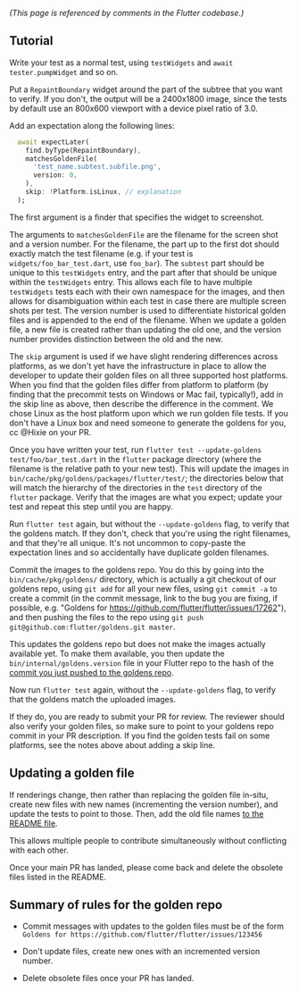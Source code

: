 _(This page is referenced by comments in the Flutter codebase.)_

## Tutorial

Write your test as a normal test, using `testWidgets` and `await tester.pumpWidget` and so on.

Put a `RepaintBoundary` widget around the part of the subtree that you want to verify. If you don't, the output will be a 2400x1800 image, since the tests by default use an 800x600 viewport with a device pixel ratio of 3.0.

Add an expectation along the following lines:

```dart
  await expectLater(
    find.byType(RepaintBoundary),
    matchesGoldenFile(
      'test_name.subtest.subfile.png',
      version: 0,
    ),
    skip: !Platform.isLinux, // explanation
  );
```

The first argument is a finder that specifies the widget to screenshot.

The arguments to `matchesGoldenFile` are the filename for the screen shot and a version number. For the filename, the part up to the first dot should exactly match the test filename (e.g. if your test is `widgets/foo_bar_test.dart`, use `foo_bar`). The `subtest` part should be unique to this `testWidgets` entry, and the part after that should be unique within the `testWidgets` entry. This allows each file to have multiple `testWidgets` tests each with their own namespace for the images, and then allows for disambiguation within each test in case there are multiple screen shots per test. The version number is used to differentiate historical golden files and is appended to the end of the filename. When we update a golden file, a new file is created rather than updating the old one, and the version number provides distinction between the old and the new.

The `skip` argument is used if we have slight rendering differences across platforms, as we don't yet have the infrastructure in place to allow the developer to update their golden files on all three supported host platforms. When you find that the golden files differ from platform to platform (by finding that the precommit tests on Windows or Mac fail, typically!), add in the skip line as above, then describe the difference in the comment. We chose Linux as the host platform upon which we run golden file tests. If you don't have a Linux box and need someone to generate the goldens for you, cc @Hixie on your PR.

Once you have written your test, run `flutter test --update-goldens test/foo/bar_test.dart` in the `flutter` package directory (where the filename is the relative path to your new test). This will update the images in `bin/cache/pkg/goldens/packages/flutter/test/`; the directories below that will match the hierarchy of the directories in the `test` directory of the `flutter` package. Verify that the images are what you expect; update your test and repeat this step until you are happy.

Run `flutter test` again, but without the `--update-goldens` flag, to verify that the goldens match. If they don't, check that you're using the right filenames, and that they're all unique. It's not uncommon to copy-paste the expectation lines and so accidentally have duplicate golden filenames.

Commit the images to the goldens repo. You do this by going into the `bin/cache/pkg/goldens/` directory, which is actually a git checkout of our goldens repo, using `git add` for all your new files, using `git commit -a` to create a commit (in the commit message, link to the bug you are fixing, if possible, e.g. "Goldens for https://github.com/flutter/flutter/issues/17262"), and then pushing the files to the repo using `git push git@github.com:flutter/goldens.git master`.

This updates the goldens repo but does not make the images actually available yet. To make them available, you then update the `bin/internal/goldens.version` file in your Flutter repo to the hash of the [commit you just pushed to the goldens repo](https://github.com/flutter/goldens/commits/master).

Now run `flutter test` again, without the `--update-goldens` flag, to verify that the goldens match the uploaded images.

If they do, you are ready to submit your PR for review. The reviewer should also verify your golden files, so make sure to point to your goldens repo commit in your PR description. If you find the golden tests fail on some platforms, see the notes above about adding a skip line.

## Updating a golden file

If renderings change, then rather than replacing the golden file in-situ, create new files with new names (incrementing the version number), and update the tests to point to those. Then, add the old file names [to the README file](https://github.com/flutter/goldens/edit/master/README.md).

This allows multiple people to contribute simultaneously without conflicting with each other.

Once your main PR has landed, please come back and delete the obsolete files listed in the README.

## Summary of rules for the golden repo

* Commit messages with updates to the golden files must be of the form `Goldens for https://github.com/flutter/flutter/issues/123456`

* Don't update files, create new ones with an incremented version number.

* Delete obsolete files once your PR has landed.
